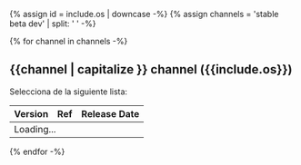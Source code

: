 {% assign id =  include.os | downcase -%}
{% assign channels =  'stable beta dev' | split: ' ' -%}

<div id="{{id}}" class="tab-pane
  {%- if id == 'windows' %} active {% endif %}"
  role="tabpanel" aria-labelledby="{{id}}-tab" markdown="1">

{% for channel in channels -%}
## {{channel | capitalize }} channel ({{include.os}})

Selecciona de la siguiente lista:

<div class="scrollable-table">
  <table id="downloads-{{id}}-{{channel}}" class="table table-striped">
  <thead><tr><th>Version</th><th>Ref</th><th class="date">Release Date</th></tr></thead>
  <tr class="loading"><td colspan="3">Loading...</td></tr>
  </table>
</div>
{% endfor -%}

</div>
